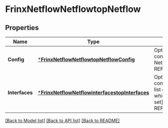 # FrinxNetflowNetflowtopNetflow

## Properties
Name | Type | Description | Notes
------------ | ------------- | ------------- | -------------
**Config** | [***FrinxNetflowNetflowtopNetflowConfig**](frinx.netflow.netflowtop.netflow.Config.md) | Optional[Global config data for NetFlow] REF:Optional.empty | [optional] [default to null]
**Interfaces** | [***FrinxNetflowNetflowinterfacestopInterfaces**](frinx.netflow.netflowinterfacestop.Interfaces.md) | Optional[Enclosing container for the list of interfaces on which NetFlow is set] REF:Optional.empty | [optional] [default to null]

[[Back to Model list]](../README.md#documentation-for-models) [[Back to API list]](../README.md#documentation-for-api-endpoints) [[Back to README]](../README.md)


